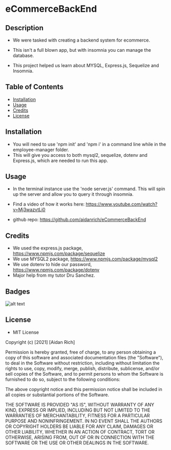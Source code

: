 # eCommerceBackEnd

## Description
- We were tasked with creating a backend system for ecommerce.
- This isn't a full blown app, but with insomnia you can manage the database.


- This project helped us learn about MYSQL, Express.js, Sequelize and Insomnia.
## Table of Contents
- [Installation](#installation)
- [Usage](#usage)
- [Credits](#credits)
- [License](#license)
## Installation
- You will need to use 'npm init' and 'npm i' in a command line while in the employee-manager folder.
- This will give you access to both mysql2, sequelize, dotenv and Express.js, which are needed to run this app.
## Usage
- In the terminal instance use the 'node server.js' command. This will spin up the server and allow you to query it through insomnia.

- Find a video of how it works here:  https://www.youtube.com/watch?v=Mj3wazvtLj0
- github repo: https://github.com/aidanrich/eCommerceBackEnd
   
## Credits
- We used the express.js package, https://www.npmjs.com/package/sequelize
- We use MYSQL2 package, https://www.npmjs.com/package/mysql2
- We use dotenv to hide our password, https://www.npmjs.com/package/dotenv
- Major help from my tutor Dru Sanchez.

## Badges
![alt text](https://img.shields.io/badge/Script-JS-brightgreen)

## License
- MIT License

Copyright (c) [2021] [Aidan Rich]

Permission is hereby granted, free of charge, to any person obtaining a copy of this software and associated documentation files (the "Software"), to deal in the Software without restriction, including without limitation the rights to use, copy, modify, merge, publish, distribute, sublicense, and/or sell copies of the Software, and to permit persons to whom the Software is furnished to do so, subject to the following conditions:

The above copyright notice and this permission notice shall be included in all copies or substantial portions of the Software.

THE SOFTWARE IS PROVIDED "AS IS", WITHOUT WARRANTY OF ANY KIND, EXPRESS OR IMPLIED, INCLUDING BUT NOT LIMITED TO THE WARRANTIES OF MERCHANTABILITY, FITNESS FOR A PARTICULAR PURPOSE AND NONINFRINGEMENT. IN NO EVENT SHALL THE AUTHORS OR COPYRIGHT HOLDERS BE LIABLE FOR ANY CLAIM, DAMAGES OR OTHER LIABILITY, WHETHER IN AN ACTION OF CONTRACT, TORT OR OTHERWISE, ARISING FROM, OUT OF OR IN CONNECTION WITH THE SOFTWARE OR THE USE OR OTHER DEALINGS IN THE SOFTWARE.
